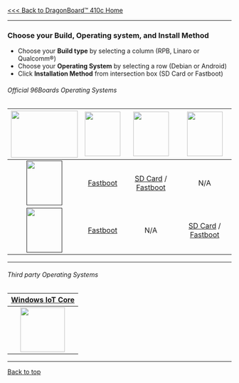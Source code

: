 [<<< Back to DragonBoard™ 410c Home](https://github.com/96boards/documentation/wiki/DragonBoard™-410c-Home)

***
### Choose your Build, Operating system, and Install Method

- Choose your **Build type** by selecting a column (RPB, Linaro or Qualcomm®)
- Choose your **Operating System** by selecting a row (Debian or Android)
- Click **Installation Method** from intersection box (SD Card or Fastboot)

###### Official 96Boards Operating Systems

|  [<img src="http://i.imgur.com/VH1IfZC.png" data-canonical-src="http://i.imgur.com/VH1IfZC.png" width="150" height="105" />](https://github.com/96boards/documentation/wiki/DragonBoard™-410c-Home) |  [<img src="http://i.imgur.com/jl4GG0d.png" data-canonical-src="http://i.imgur.com/jl4GG0d.png" width="80" height="100" />](https://github.com/96boards/documentation/wiki/DragonBoard™-410c-Crossroads#reference-platform-build)   |  [<img src="http://i.imgur.com/7rrS2JR.png" data-canonical-src="http://i.imgur.com/7rrS2JR.png" width="80" height="100" />](https://github.com/96boards/documentation/wiki/DragonBoard™-410c-Crossroads#reference-platform-build)   |  [<img src="http://i.imgur.com/dnsIEuC.png" data-canonical-src="http://i.imgur.com/dnsIEuC.png" width="80" height="100" />](https://github.com/96boards/documentation/wiki/DragonBoard™-410c-Crossroads#reference-platform-build)   |
| :-: | :-: | :-: | :-: |
| [<img src="http://i.imgur.com/OQGR5yY.png" data-canonical-src="http://i.imgur.com/OQGR5yY.png" width="80" height="100" />]() | [Fastboot](https://github.com/96boards/documentation/wiki/DragonBoard™-410c-RP-Download) | [SD Card](https://github.com/96boards/documentation/wiki/DragonBoard™-410c-Linaro-Debian-Download#your-build-choice) / [Fastboot](https://github.com/96boards/documentation/wiki/DragonBoard™-410c-Linaro-Debian-Download#your-build-choice-1) | N/A |
| [<img src="http://i.imgur.com/7wy1996.png" data-canonical-src="http://i.imgur.com/7wy1996.png" width="80" height="100" />]() | [Fastboot](https://github.com/96boards/documentation/wiki/DragonBoard™-410c-RP-Download#your-build-choice-1) | N/A | [SD Card](https://github.com/96boards/documentation/wiki/Dragonboard™-410c-QC-Android-Download#your-build-choice) / [Fastboot](https://github.com/96boards/documentation/wiki/Dragonboard™-410c-QC-Android-Download#your-build-choice-1) |

***

###### Third party Operating Systems

|  <a href="http://ms-iot.github.io/content/en-US/win10/DB410c.htm" target="_blank">Windows IoT Core</a>  |
| :-: |
| <a href="http://ms-iot.github.io/content/en-US/win10/DB410c.htm" target="_blank"><img src="http://i.imgur.com/1Sg2I7N.png" data-canonical-src="http://i.imgur.com/1Sg2I7N.png" width="100" height="100" /></a>|   

***

[Back to top](https://github.com/96boards/documentation/wiki/DragonBoard™-410c-Crossroads)